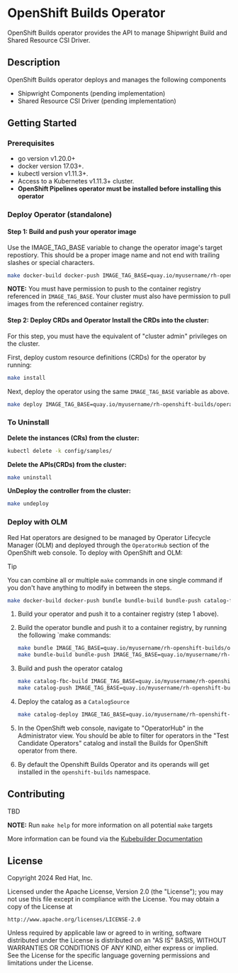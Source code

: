 # OpenShift Builds Operator

OpenShift Builds operator provides the API to manage Shipwright Build and Shared Resource CSI Driver.

## Description

OpenShift Builds operator deploys and manages the following components

- Shipwright Components (pending implementation)
- Shared Resource CSI Driver (pending implementation)

## Getting Started

### Prerequisites

- go version v1.20.0+
- docker version 17.03+.
- kubectl version v1.11.3+.
- Access to a Kubernetes v1.11.3+ cluster.
- **OpenShift Pipelines operator must be installed before installing this operator**

### Deploy Operator (standalone)

#### Step 1: Build and push your operator image

Use the IMAGE_TAG_BASE variable to change the operator image's target repostiory.
This should be a proper image name and not end with trailing slashes or special characters.

```sh
make docker-build docker-push IMAGE_TAG_BASE=quay.io/myusername/rh-openshift-builds/operator
```

**NOTE:** You must have permission to push to the container registry referenced in `IMAGE_TAG_BASE`.
Your cluster must also have permission to pull images from the referenced container registry.

#### Step 2: Deploy CRDs and Operator **Install the CRDs into the cluster:**

For this step, you must have the equivalent of "cluster admin" privileges on the cluster.

First, deploy custom resource definitions (CRDs) for the operator by running:

```sh
make install
```

Next, deploy the operator using the same `IMAGE_TAG_BASE` variable as above.

```sh
make deploy IMAGE_TAG_BASE=quay.io/myusername/rh-openshift-builds/operator
```

### To Uninstall

**Delete the instances (CRs) from the cluster:**

```sh
kubectl delete -k config/samples/
```

**Delete the APIs(CRDs) from the cluster:**

```sh
make uninstall
```

**UnDeploy the controller from the cluster:**

```sh
make undeploy
```

### Deploy with OLM

Red Hat operators are designed to be managed by Operator Lifecycle Manager (OLM) and deployed
through the `OperatorHub` section of the OpenShift web console. To deploy with OpenShift and OLM:

> [!TIP]
> You can combine all or multiple `make` commands in one single command if you don't have anything to modify in between the steps.
>
> ```sh
> make docker-build docker-push bundle bundle-build bundle-push catalog-fbc-build catalog-push catalog-deploy IMAGE_TAG_BASE=quay.io/musername/rh-openshift-builds/operator
> ```

1. Build your operator and push it to a container registry (step 1 above).
2. Build the operator bundle and push it to a container registry, by running the following `make
   commands:

   ```sh
   make bundle IMAGE_TAG_BASE=quay.io/myusername/rh-openshift-builds/operator
   make bundle-build bundle-push IMAGE_TAG_BASE=quay.io/myusername/rh-openshift-builds/operator
   ```

3. Build and push the operator catalog

   ```sh
   make catalog-fbc-build IMAGE_TAG_BASE=quay.io/myusername/rh-openshift-builds/operator
   make catalog-push IMAGE_TAG_BASE=quay.io/myusername/rh-openshift-builds/operator
   ```

4. Deploy the catalog as a `CatalogSource`

   ```sh
   make catalog-deploy IMAGE_TAG_BASE=quay.io/myusername/rh-openshift-builds/operator
   ```

5. In the OpenShift web console, navigate to "OperatorHub" in the Administrator view. You should be
   able to filter for operators in the "Test Candidate Operators" catalog and install the Builds for OpenShift operator from there.

6. By default the Openshift Builds Operator and its operands will get installed in the `openshift-builds` namespace.

## Contributing

TBD

**NOTE:** Run `make help` for more information on all potential `make` targets

More information can be found via the [Kubebuilder Documentation](https://book.kubebuilder.io/introduction.html)

## License

Copyright 2024 Red Hat, Inc.

Licensed under the Apache License, Version 2.0 (the "License");
you may not use this file except in compliance with the License.
You may obtain a copy of the License at

    http://www.apache.org/licenses/LICENSE-2.0

Unless required by applicable law or agreed to in writing, software
distributed under the License is distributed on an "AS IS" BASIS,
WITHOUT WARRANTIES OR CONDITIONS OF ANY KIND, either express or implied.
See the License for the specific language governing permissions and
limitations under the License.

